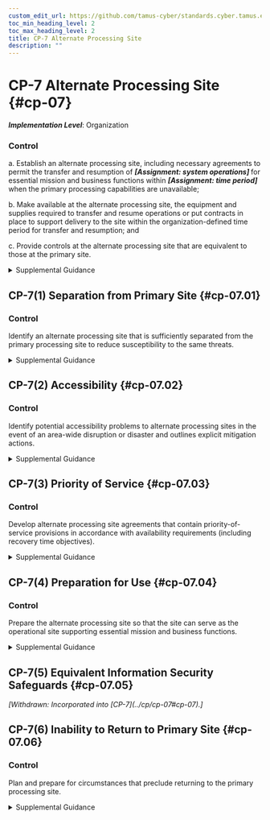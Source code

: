 ```yaml
---
custom_edit_url: https://github.com/tamus-cyber/standards.cyber.tamus.edu/tree/main/static/content/tamus.edu/TAMUS_profile.xml
toc_min_heading_level: 2
toc_max_heading_level: 2
title: CP-7 Alternate Processing Site
description: ""
---
```


# CP-7 Alternate Processing Site {#cp-07}

_**Implementation Level**_: Organization

### Control

a. Establish an alternate processing site, including necessary agreements to permit the transfer and resumption of <strong>                     <em>[Assignment: system operations]</em>                  </strong> for essential mission and business functions within <strong>                     <em>[Assignment: time period]</em>                  </strong> when the primary processing capabilities are unavailable;

b. Make available at the alternate processing site, the equipment and supplies required to transfer and resume operations or put contracts in place to support delivery to the site within the organization-defined time period for transfer and resumption; and

c. Provide controls at the alternate processing site that are equivalent to those at the primary site.

<details>
  <summary>Supplemental Guidance</summary>

Alternate processing sites are geographically distinct from primary processing sites and provide processing capability if the primary processing site is not available. The alternate processing capability may be addressed using a physical processing site or other alternatives, such as failover to a cloud-based service provider or other internally or externally provided processing service. Geographically distributed architectures that support contingency requirements may also be considered alternate processing sites. Controls that are covered by alternate processing site agreements include the environmental conditions at alternate sites, access rules, physical and environmental protection requirements, and the coordination for the transfer and assignment of personnel. Requirements are allocated to alternate processing sites that reflect the requirements in contingency plans to maintain essential mission and business functions despite disruption, compromise, or failure in organizational systems.

</details>

## CP-7(1) Separation from Primary Site {#cp-07.01}

### Control

Identify an alternate processing site that is sufficiently separated from the primary processing site to reduce susceptibility to the same threats.

<details>
  <summary>Supplemental Guidance</summary>

Threats that affect alternate processing sites are defined in organizational assessments of risk and include natural disasters, structural failures, hostile attacks, and errors of omission or commission. Organizations determine what is considered a sufficient degree of separation between primary and alternate processing sites based on the types of threats that are of concern. For threats such as hostile attacks, the degree of separation between sites is less relevant.

</details>

## CP-7(2) Accessibility {#cp-07.02}

### Control

Identify potential accessibility problems to alternate processing sites in the event of an area-wide disruption or disaster and outlines explicit mitigation actions.

<details>
  <summary>Supplemental Guidance</summary>

Area-wide disruptions refer to those types of disruptions that are broad in geographic scope with such determinations made by organizations based on organizational assessments of risk.

</details>

## CP-7(3) Priority of Service {#cp-07.03}

### Control

Develop alternate processing site agreements that contain priority-of-service provisions in accordance with availability requirements (including recovery time objectives).

<details>
  <summary>Supplemental Guidance</summary>

Priority of service agreements refer to negotiated agreements with service providers that ensure that organizations receive priority treatment consistent with their availability requirements and the availability of information resources for logical alternate processing and/or at the physical alternate processing site. Organizations establish recovery time objectives as part of contingency planning.

</details>

## CP-7(4) Preparation for Use {#cp-07.04}

### Control

Prepare the alternate processing site so that the site can serve as the operational site supporting essential mission and business functions.

<details>
  <summary>Supplemental Guidance</summary>

Site preparation includes establishing configuration settings for systems at the alternate processing site consistent with the requirements for such settings at the primary site and ensuring that essential supplies and logistical considerations are in place.

</details>

## CP-7(5) Equivalent Information Security Safeguards {#cp-07.05}

<prop xmlns="http://csrc.nist.gov/ns/oscal/1.0" name="status" value="withdrawn">
               <em>[Withdrawn: Incorporated into [CP-7](../cp/cp-07#cp-07).]</em>
            </prop>
            

## CP-7(6) Inability to Return to Primary Site {#cp-07.06}

### Control

Plan and prepare for circumstances that preclude returning to the primary processing site.

<details>
  <summary>Supplemental Guidance</summary>

There may be situations that preclude an organization from returning to the primary processing site such as if a natural disaster (e.g., flood or a hurricane) damaged or destroyed a facility and it was determined that rebuilding in the same location was not prudent.

</details>

